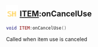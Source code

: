 ## <img src="../../.gitbook/assets/shared.png" width="32" height="32" /> [ITEM](../item/README.md):onCancelUse

```lua
void ITEM:onCancelUse()
```

Called when item use is canceled
